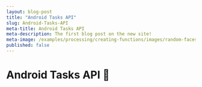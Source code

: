 ```yaml
---
layout: blog-post
title: "Android Tasks API"
slug: Android-Tasks-API
meta-title: Android Tasks API
meta-description: The first blog post on the new site!
meta-image: /examples/processing/creating-functions/images/random-faces-2.png
published: false
---
```


# Android Tasks API :arrows_counterclockwise: